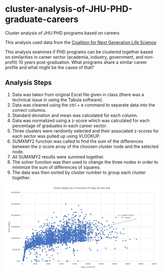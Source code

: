 # cluster-analysis-of-JHU-PHD-graduate-careers
Cluster analysis of JHU PHD programs based on careers 

This analysis used data from the [Coalition for Next Generation Life Science](http://nglscoalition.org/coalition-data/#close)

This analysis examines if PHD programs can be clustered together based on similarities in career sector (academia, industry, government, and non-profit) 10 years post-graduation. What programs share a similar career profile and what might be the cause of that? 

## Analysis Steps
1. Data was taken from original Excel file given in class (there was a technical issue in using the Tabula software).
2. Data was cleaned using the ctrl + e command to separate data into the correct columns.
3. Standard deviation and mean was calculated for each column.
4. Data was normalized using a z-score which was calculated for each percentage of graduates in each career sector.
5. Three clusters were randomly selected and their associated z-scores for each sector was pulled up using VLOOKUP.
6. SUMXMY2 function was called to find the sum of the differences between the z-score array of the choosen cluster node and the selected node.
7. All SUMXMY2 results were summed together.
8. The solver function was then used to change the three nodes in order to minimize the sum of differences of squares. 
9. The data was then sorted by cluster number to group each cluster together.

![alt text](https://github.com/yangnoah/analysis-of-baltimore-city-government-salary/blob/master/Graph.JPG)
